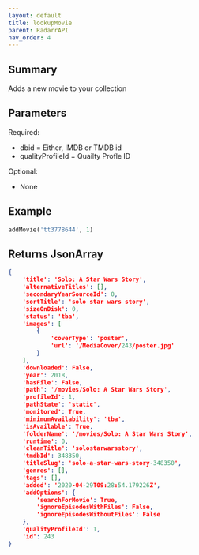 ```yaml
---
layout: default
title: lookupMovie
parent: RadarrAPI
nav_order: 4
---
```


## Summary

Adds a new movie to your collection

## Parameters

Required: 
- dbid = Either, IMDB or TMDB id 
- qualityProfileId = Quailty Profle ID

Optional: 
- None

## Example

```python
addMovie('tt3778644', 1)
```

## Returns JsonArray

```json
{
    'title': 'Solo: A Star Wars Story', 
    'alternativeTitles': [], 
    'secondaryYearSourceId': 0, 
    'sortTitle': 'solo star wars story', 
    'sizeOnDisk': 0, 
    'status': 'tba', 
    'images': [
        {
            'coverType': 'poster', 
            'url': '/MediaCover/243/poster.jpg'
        }
    ], 
    'downloaded': False, 
    'year': 2018, 
    'hasFile': False, 
    'path': '/movies/Solo: A Star Wars Story', 
    'profileId': 1, 
    'pathState': 'static', 
    'monitored': True, 
    'minimumAvailability': 'tba', 
    'isAvailable': True, 
    'folderName': '/movies/Solo: A Star Wars Story', 
    'runtime': 0, 
    'cleanTitle': 'solostarwarsstory', 
    'tmdbId': 348350, 
    'titleSlug': 'solo-a-star-wars-story-348350', 
    'genres': [], 
    'tags': [], 
    'added': '2020-04-29T09:28:54.179226Z', 
    'addOptions': {
        'searchForMovie': True, 
        'ignoreEpisodesWithFiles': False, 
        'ignoreEpisodesWithoutFiles': False
    }, 
    'qualityProfileId': 1, 
    'id': 243
}
```
